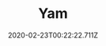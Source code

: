 ---
templateKey: blog-post
featuredpost: false
date: 2020-02-23T00:22:22.711Z
title: Yam
description: A starchy tuber with a lot of culinary versatility.
type: vegetable
sellPrice: 160
energy: 45
health: 20
featuredimage: /img/Yam.png
tags:
  - vegetable
  - Autumn's Bounty
  - Glazed Yams
  - Fall Crops Bundle
  - Linus
  - pickles
---